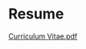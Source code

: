 # Resume
[Curriculum Vitae.pdf](https://github.com/user-attachments/files/16045401/Curriculum.Vitae.pdf)
